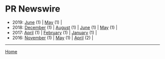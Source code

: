 # PR Newswire

  * 2019: 
      [June](./pr-newswire-2019-06.md) (1) | 
      [May](./pr-newswire-2019-05.md) (1) | 
  * 2018: 
      [December](./pr-newswire-2018-12.md) (1) | 
      [August](./pr-newswire-2018-08.md) (1) | 
      [June](./pr-newswire-2018-06.md) (1) | 
      [May](./pr-newswire-2018-05.md) (1) | 
  * 2017: 
      [April](./pr-newswire-2017-04.md) (1) | 
      [February](./pr-newswire-2017-02.md) (1) | 
      [January](./pr-newswire-2017-01.md) (1) | 
  * 2016: 
      [November](./pr-newswire-2016-11.md) (1) | 
      [May](./pr-newswire-2016-05.md) (1) | 
      [April](./pr-newswire-2016-04.md) (2) | 

----

[Home](../)
